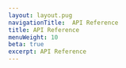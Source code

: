 ```yaml
---
layout: layout.pug
navigationTitle:  API Reference
title: API Reference
menuWeight: 10
beta: true
excerpt: API Reference
---
```

